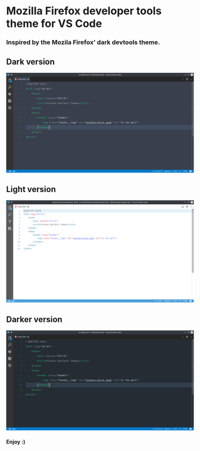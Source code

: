 # Mozilla Firefox developer tools theme for VS Code

### Inspired by the Mozila Firefox' dark devtools theme.

## Dark version
![Dark version](dark-version.png)

## Light version
![Light version](light-version.png)

## Darker version
![Daker version](darker-version.png)

#### Enjoy :)
